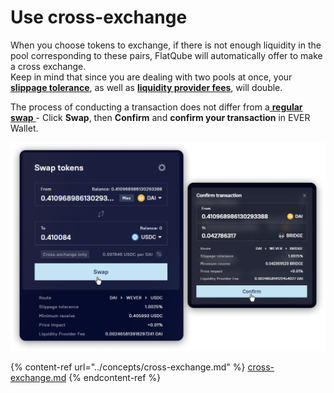 # Use cross-exchange

When you choose tokens to exchange, if there is not enough liquidity in the pool corresponding to these pairs, FlatQube will automatically offer to make a cross exchange.\
Keep in mind that since you are dealing with two pools at once, your [**slippage tolerance**](../concepts/slippage-tolerance.md), as well as [**liquidity provider fees**](../concepts/fees.md), will double.

The process of conducting a transaction does not differ from a[ **regular swap** ](make-a-basic-swap.md)- Click **Swap**, then **Confirm** and **confirm your transaction** in EVER Wallet.

![](<../../../.gitbook/assets/image (197).png>)

{% content-ref url="../concepts/cross-exchange.md" %}
[cross-exchange.md](../concepts/cross-exchange.md)
{% endcontent-ref %}
